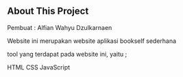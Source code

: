 ## About This Project
Pembuat : Alfian Wahyu Dzulkarnaen

Website ini merupakan website aplikasi bookself sederhana

tool yang terdapat pada website ini, yaitu ;

HTML
CSS
JavaScript
